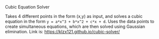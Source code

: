 Cubic Equation Solver

Takes 4 different points in the form (x,y) as input, and solves a cubic equation in the form `y = a*x^3 + b*x^2 + c*x + d`. Uses the data points to create simultaneous equations, which are then solved using Gaussian elimination.
Link is: https://klzx121.github.io/cubic-solver/

